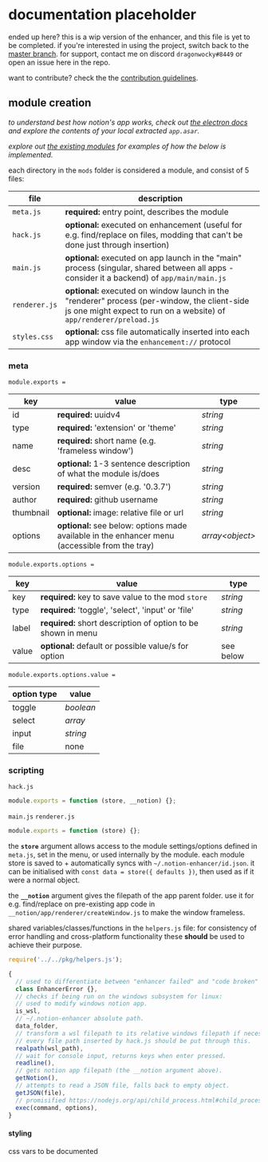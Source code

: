 # documentation placeholder

ended up here? this is a wip version of the enhancer, and this file is yet to be completed.
if you're interested in using the project, switch back to the [master branch](https://github.com/dragonwocky/notion-enhancer).
for support, contact me on discord `dragonwocky#8449` or open an issue here in the repo.

want to contribute? check the the [contribution guidelines](CONTRIBUTING.md).

## module creation

_to understand best how notion's app works, check out [the electron docs](https://www.electronjs.org/docs/)_
_and explore the contents of your local extracted `app.asar`._

_explore out [the existing modules](https://github.com/dragonwocky/notion-enhancer/tree/js/mods/)_
_for examples of how the below is implemented._

each directory in the `mods` folder is considered a module, and consist of 5 files:

| file          | description                                                                                                                                                          |
| ------------- | -------------------------------------------------------------------------------------------------------------------------------------------------------------------- |
| `meta.js`     | **required:** entry point, describes the module                                                                                                                      |
| `hack.js`     | **optional:** executed on enhancement (useful for e.g. find/replace on files, modding that can't be done just through insertion)                                     |
| `main.js`     | **optional:** executed on app launch in the "main" process (singular, shared between all apps - consider it a backend) of `app/main/main.js`                         |
| `renderer.js` | **optional:** executed on window launch in the "renderer" process (per-window, the client-side js one might expect to run on a website) of `app/renderer/preload.js` |
| `styles.css`  | **optional:** css file automatically inserted into each app window via the `enhancement://` protocol                                                                 |

### meta

`module.exports =`

| key       | value                                                                                           | type              |
| --------- | ----------------------------------------------------------------------------------------------- | ----------------- |
| id        | **required:** uuidv4                                                                            | _string_          |
| type      | **required:** 'extension' or 'theme'                                                            | _string_          |
| name      | **required:** short name (e.g. 'frameless window')                                              | _string_          |
| desc      | **optional:** 1-3 sentence description of what the module is/does                               | _string_          |
| version   | **required:** semver (e.g. '0.3.7')                                                             | _string_          |
| author    | **required:** github username                                                                   | _string_          |
| thumbnail | **optional:** image: relative file or url                                                       | _string_          |
| options   | **optional:** see below: options made available in the enhancer menu (accessible from the tray) | _array\<object\>_ |

`module.exports.options =`

| key   | value                                                         | type      |
| ----- | ------------------------------------------------------------- | --------- |
| key   | **required:** key to save value to the mod `store`            | _string_  |
| type  | **required:** 'toggle', 'select', 'input' or 'file'           | _string_  |
| label | **required:** short description of option to be shown in menu | _string_  |
| value | **optional:** default or possible value/s for option          | see below |

`module.exports.options.value =`

| option type | value           |
| ----------- | --------------- |
| toggle      | _boolean_       |
| select      | _array<string>_ |
| input       | _string_        |
| file        | none            |

### scripting

`hack.js`

```js
module.exports = function (store, __notion) {};
```

`main.js` `renderer.js`

```js
module.exports = function (store) {};
```

the **`store`** argument allows access to the module settings/options defined in `meta.js`, set in the menu,
or used internally by the module. each module store is saved to + automatically syncs with `~/.notion-enhancer/id.json`.
it can be initialised with `const data = store({ defaults })`, then used as if it were a normal object.

the **`__notion`** argument gives the filepath of the app parent folder.
use it for e.g. find/replace on pre-existing app code in `__notion/app/renderer/createWindow.js`
to make the window frameless.

shared variables/classes/functions in the `helpers.js` file: for consistency of error handling and
cross-platform functionality these **should** be used to achieve their purpose.

```js
require('../../pkg/helpers.js');

{
  // used to differentiate between "enhancer failed" and "code broken" errors.
  class EnhancerError {},
  // checks if being run on the windows subsystem for linux:
  // used to modify windows notion app.
  is_wsl,
  // ~/.notion-enhancer absolute path.
  data_folder,
  // transform a wsl filepath to its relative windows filepath if necessary.
  // every file path inserted by hack.js should be put through this.
  realpath(wsl_path),
  // wait for console input, returns keys when enter pressed.
  readline(),
  // gets notion app filepath (the __notion argument above).
  getNotion(),
  // attempts to read a JSON file, falls back to empty object.
  getJSON(file),
  // promisified https://nodejs.org/api/child_process.html#child_process_child_process_exec_command_options_callback
  exec(command, options),
}
```

#### styling

css vars to be documented

